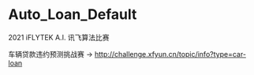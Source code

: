 # Auto_Loan_Default
2021 iFLYTEK A.I. 讯飞算法比赛

车辆贷款违约预测挑战赛 →  http://challenge.xfyun.cn/topic/info?type=car-loan
